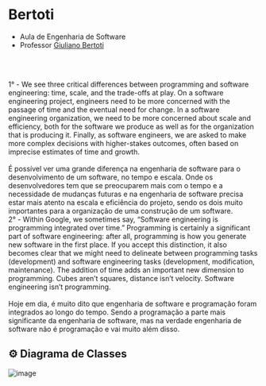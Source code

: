 # Bertoti

* Aula de Engenharia de Software
* Professor [Giuliano Bertoti](https://github.com/giulianobertoti)
<br>
<br>

1° - We see three critical differences between programming and software engineering: time, scale, and the trade-offs at play. On a software engineering project, engineers need to be more concerned with the passage of time and the eventual need for change. In a software engineering organization, we need to be more concerned about scale and efficiency, both for the software we produce as well as for the organization that is producing it. Finally, as software engineers, we are asked to make more complex decisions with higher-stakes outcomes, often based on imprecise estimates of time and growth.
<br>
<br>
É possível ver uma grande diferença na engenharia de software para o desenvolvimento de um software, no tempo e escala. Onde os desenvolvedores tem que se preocuparem mais com o tempo e a necessidade de mudanças futuras e na engenharia de software precisa estar mais atento na escala e eficiência do projeto, sendo os dois muito importantes para a organização de uma construção de um software.
<br>
2° - Within Google, we sometimes say, “Software engineering is programming integrated over time.” Programming is certainly a significant part of software engineering: after all, programming is how you generate new software in the first place. If you accept this distinction, it also becomes clear that we might need to delineate between programming tasks (development) and software engineering tasks (development, modification, maintenance). The addition of time adds an important new dimension to programming. Cubes aren’t squares, distance isn’t velocity. Software engineering isn’t programming.
<br>
<br>
Hoje em dia, é muito dito que engenharia de software e programação foram integrados ao longo do tempo. Sendo a programação a parte mais significante da engenharia de software, mas na verdade engenharia de software não é programação e vai muito além disso.

## ⚙️ Diagrama de Classes
![image](https://github.com/gustavosenamp/Bertoti/assets/123789443/a41b9fb6-8e8b-43ab-9e87-a780992beff8)
